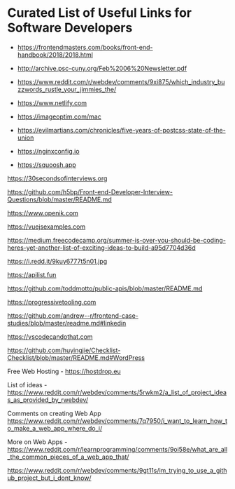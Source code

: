 # Curated List of Useful Links for Software Developers


* https://frontendmasters.com/books/front-end-handbook/2018/2018.html

* http://archive.psc-cuny.org/Feb%2006%20Newsletter.pdf

* https://www.reddit.com/r/webdev/comments/9xi875/which_industry_buzzwords_rustle_your_jimmies_the/

* https://www.netlify.com

* https://imageoptim.com/mac

* https://evilmartians.com/chronicles/five-years-of-postcss-state-of-the-union

* https://nginxconfig.io

* https://squoosh.app

https://30secondsofinterviews.org

https://github.com/h5bp/Front-end-Developer-Interview-Questions/blob/master/README.md

https://www.openik.com

https://vuejsexamples.com

https://medium.freecodecamp.org/summer-is-over-you-should-be-coding-heres-yet-another-list-of-exciting-ideas-to-build-a95d7704d36d

https://i.redd.it/9kuy6777t5n01.jpg

https://apilist.fun

https://github.com/toddmotto/public-apis/blob/master/README.md

https://progressivetooling.com

https://github.com/andrew--r/frontend-case-studies/blob/master/readme.md#linkedin

https://vscodecandothat.com

https://github.com/huyingjie/Checklist-Checklist/blob/master/README.md#WordPress

Free Web Hosting - https://hostdrop.eu

List of ideas - https://www.reddit.com/r/webdev/comments/5rwkm2/a_list_of_project_ideas_as_provided_by_rwebdev/

Comments on creating Web App https://www.reddit.com/r/webdev/comments/7q7950/i_want_to_learn_how_to_make_a_web_app_where_do_i/

More on Web Apps - https://www.reddit.com/r/learnprogramming/comments/9oi58e/what_are_all_the_common_pieces_of_a_web_app_that/

https://www.reddit.com/r/webdev/comments/9gt11s/im_trying_to_use_a_github_project_but_i_dont_know/
